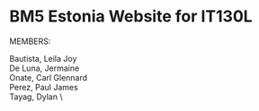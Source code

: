 # BM5 Estonia Website for IT130L

MEMBERS:

Bautista, Leila Joy\
De Luna, Jermaine \
Onate, Carl Glennard\
Perez, Paul James \
Tayag, Dylan \
